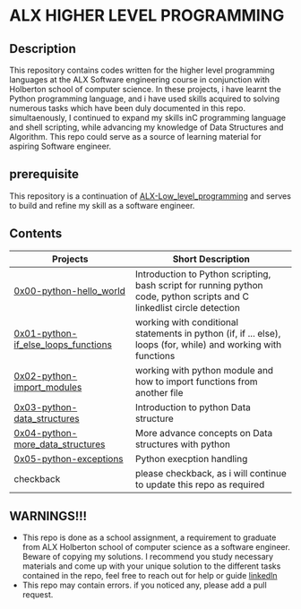# ALX HIGHER LEVEL PROGRAMMING

## Description

This repository contains codes written for the higher level programming languages at the ALX Software engineering course in conjunction with Holberton school of computer science. In these projects, i have learnt the Python programming language, and i have used skills acquired to solving numerous tasks which have been duly documented in this repo. simultaenously, I continued to expand my skills inC programming language and shell scripting, while advancing my knowledge
of Data Structures and Algorithm. This repo could serve as a source of learning material for aspiring Software engineer.

## prerequisite

This repository is a continuation of [ALX-Low_level_programming](https://github.com/Sanctus-Peter/alx-low_level_programming) and serves to build and refine my skill as a software engineer.


## Contents

| Projects | Short Description |
| -------- | ----------------- |
| [0x00-python-hello_world](0x00-python-hello_world) | Introduction to Python scripting, bash script for running python code, python scripts and C linkedlist circle detection |
| [0x01-python-if_else_loops_functions](0x01-python-if_else_loops_functions) | working with conditional statements in python (if, if ... else), loops (for, while) and working with functions |
| [0x02-python-import_modules](0x02-python-import_modules) | working with python module and how to import functions from another file |
| [0x03-python-data_structures](0x03-python-data_structures) | Introduction to python Data structure |
| [0x04-python-more_data_structures](0x04-python-more_data_structures) | More advance concepts on Data structures with python |
| [0x05-python-exceptions](0x05-python-exceptions) | Python execption handling |
| checkback | please checkback, as i will continue to update this repo as required |

## WARNINGS!!!

* This repo is done as a school assignment, a requirement to graduate from ALX Holberton school of computer science as a software engineer. Beware of copying my solutions. I recommend you study necessary materials and come up with your unique solution to the different tasks contained in the repo, feel free to reach out for help or guide [linkedln](https://www.linkedin.com/in/emmanuel-nwankwo/)
* This repo may contain errors. if you noticed any, please add a pull request.
